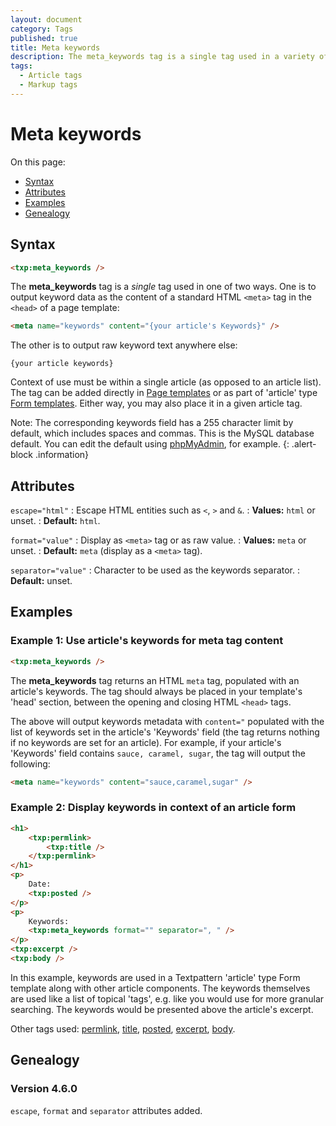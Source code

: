 ```yaml
---
layout: document
category: Tags
published: true
title: Meta keywords
description: The meta_keywords tag is a single tag used in a variety of ways to display keyword data.
tags:
  - Article tags
  - Markup tags
---
```


# Meta keywords

On this page:

* [Syntax](#syntax)
* [Attributes](#attributes)
* [Examples](#examples)
* [Genealogy](#genealogy)

## Syntax

~~~ html
<txp:meta_keywords />
~~~

The **meta_keywords** tag is a *single* tag used in one of two ways. One is to output keyword data as the content of a standard HTML `<meta>` tag in the `<head>` of a page template:

~~~ html
<meta name="keywords" content="{your article's Keywords}" />
~~~

The other is to output raw keyword text anywhere else:

~~~
{your article keywords}
~~~

Context of use must be within a single article (as opposed to an article list). The tag can be added directly in [Page templates](http://docs.textpattern.io/themes/page-templates-explained) or as part of 'article' type [Form templates](http://docs.textpattern.io/themes/form-templates-explained). Either way, you may also place it in a given article tag.

Note: The corresponding keywords field has a 255 character limit by default, which includes spaces and commas. This is the MySQL database default. You can edit the default using [phpMyAdmin](http://www.phpmyadmin.net), for example.
{: .alert-block .information}

## Attributes

`escape="html"`
: Escape HTML entities such as `<`, `>` and `&`.
: **Values:** `html` or unset.
: **Default:** `html`.

`format="value"`
: Display as `<meta>` tag or as raw value.
: **Values:** `meta` or unset.
: **Default:** `meta` (display as a `<meta>` tag).

`separator="value"`
: Character to be used as the keywords separator.
: **Default:** unset.

## Examples

### Example 1: Use article's keywords for meta tag content

~~~ html
<txp:meta_keywords />
~~~

The **meta_keywords** tag returns an HTML `meta` tag, populated with an article's keywords. The tag should always be placed in your template's 'head' section, between the opening and closing HTML `<head>` tags.

The above will output keywords metadata with `content="` populated with the list of keywords set in the article's 'Keywords' field (the tag returns nothing if no keywords are set for an article). For example, if your article's 'Keywords' field contains `sauce, caramel, sugar`, the tag will output the following:

~~~ html
<meta name="keywords" content="sauce,caramel,sugar" />
~~~

### Example 2: Display keywords in context of an article form

~~~ html
<h1>
    <txp:permlink>
        <txp:title />
    </txp:permlink>
</h1>
<p>
    Date:
    <txp:posted />
</p>
<p>
    Keywords:
    <txp:meta_keywords format="" separator=", " />
</p>
<txp:excerpt />
<txp:body />
~~~

In this example, keywords are used in a Textpattern 'article' type Form template along with other article components. The keywords themselves are used like a list of topical 'tags', e.g. like you would use for more granular searching. The keywords would be presented above the article's excerpt.

Other tags used: [permlink](permlink), [title](title), [posted](posted), [excerpt](excerpt), [body](body).

## Genealogy

### Version 4.6.0

`escape`, `format` and `separator` attributes added.
